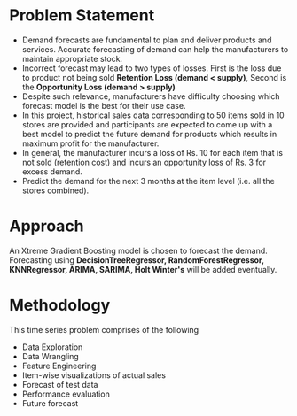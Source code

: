 # Problem Statement
* Demand forecasts are fundamental to plan and deliver products and services. Accurate forecasting of demand can help the manufacturers to maintain appropriate stock.
* Incorrect forecast may lead to  two types of losses. First is the loss due to product not being sold **Retention Loss (demand < supply)**, Second is the **Opportunity Loss (demand > supply)**
* Despite such relevance, manufacturers have difficulty choosing which forecast model is the best for their use case. 
* In this project, historical sales data corresponding to 50 items sold in 10 stores are provided and participants are expected to come up with a best model to predict the future demand for products which results in maximum profit for the manufacturer. 
* In general, the manufacturer incurs a loss of Rs. 10 for each item that is not sold (retention cost) and incurs an opportunity loss of Rs. 3 for excess demand. 
* Predict the demand for the next 3 months at the item level (i.e. all the stores combined).

# Approach
An Xtreme Gradient Boosting model is chosen to forecast the demand. 
Forecasting using **DecisionTreeRegressor, RandomForestRegressor, KNNRegressor, ARIMA, SARIMA, Holt Winter's** will be added eventually.

# Methodology
This time series problem comprises of the following
* Data Exploration
* Data Wrangling
* Feature Engineering
* Item-wise visualizations of actual sales
* Forecast of test data
* Performance evaluation
* Future forecast
